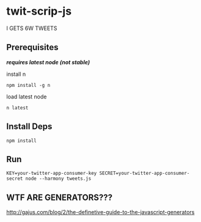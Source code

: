 # twit-scrip-js

I GETS 6W TWEETS

## Prerequisites

***requires latest node (not stable)***

install n
```
npm install -g n
```

load latest node
```
n latest
```

## Install Deps
```
npm install
```

## Run
```
KEY=your-twitter-app-consumer-key SECRET=your-twitter-app-consumer-secret node --harmony tweets.js
```

## WTF ARE GENERATORS???

http://gajus.com/blog/2/the-definetive-guide-to-the-javascript-generators